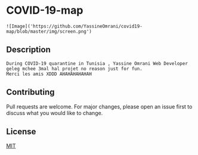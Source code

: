 # COVID-19-map
    ![Image]('https://github.com/YassineOmrani/covid19-map/blob/master/img/screen.png')
## Description
    During COVID-19 quarantine in Tunisia , Yassine Omrani Web Developer geleg mchee 3mal hal projet no reason just for fun.
    Merci les amis XDDD AHAHAHAHAHAH


## Contributing
Pull requests are welcome. For major changes, please open an issue first to discuss what you would like to change.

## License
[MIT](https://choosealicense.com/licenses/mit/)